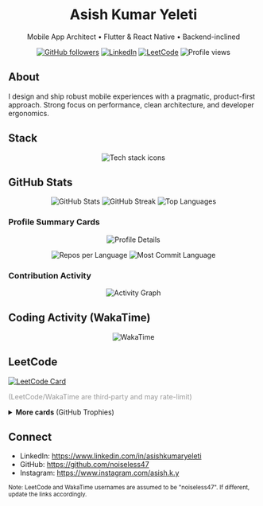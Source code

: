 <h1 align="center">Asish Kumar Yeleti</h1>
<p align="center">Mobile App Architect • Flutter & React Native • Backend-inclined</p>

<p align="center">
  <a href="https://github.com/noiseless47?tab=followers"><img alt="GitHub followers" src="https://img.shields.io/github/followers/noiseless47?style=flat&logo=github&label=Followers&labelColor=0D1117&color=0D1117&logoColor=white"></a>
  <a href="https://www.linkedin.com/in/asishkumaryeleti"><img alt="LinkedIn" src="https://img.shields.io/badge/LinkedIn-0A66C2?style=flat&logo=linkedin&logoColor=white"></a>
  <a href="https://leetcode.com/u/noiseless47/"><img alt="LeetCode" src="https://img.shields.io/badge/LeetCode-ffa116?style=flat&logo=leetcode&logoColor=white"></a>
  <img alt="Profile views" src="https://komarev.com/ghpvc/?username=noiseless47&label=Views&color=0D1117&labelColor=0D1117&style=flat&abbreviated=true"/>
  
</p>

## About

I design and ship robust mobile experiences with a pragmatic, product-first approach. Strong focus on performance, clean architecture, and developer ergonomics.

## Stack

<p align="center">
  <img src="https://skillicons.dev/icons?i=flutter,dart,react,ts,nodejs,firebase,aws,androidstudio,figma&theme=dark" alt="Tech stack icons" />
</p>

## GitHub Stats

<div align="center">

<picture>
  <source media="(prefers-color-scheme: dark)" srcset="https://github-readme-stats.vercel.app/api?username=noiseless47&show_icons=true&theme=github_dark&hide_border=true&bg_color=0d1117&title_color=58a6ff&text_color=c9d1d9&icon_color=58a6ff">
  <img alt="GitHub Stats" src="https://github-readme-stats.vercel.app/api?username=noiseless47&show_icons=true&theme=default&hide_border=true&bg_color=ffffff&title_color=2f80ed&text_color=333&icon_color=2f80ed">
</picture>

<picture>
  <source media="(prefers-color-scheme: dark)" srcset="https://streak-stats.demolab.com?user=noiseless47&theme=github-dark-blue&hide_border=true&background=0d1117&stroke=30363d&ring=58a6ff&fire=58a6ff&currStreakLabel=c9d1d9&currStreakNum=58a6ff&sideLabels=c9d1d9&sideNums=58a6ff&dates=8b949e">
  <img alt="GitHub Streak" src="https://streak-stats.demolab.com?user=noiseless47&theme=default&hide_border=true&background=ffffff&stroke=e1e4e8&ring=2f80ed&fire=2f80ed&currStreakLabel=333&currStreakNum=2f80ed&sideLabels=333&sideNums=2f80ed&dates=666">
</picture>

<picture>
  <source media="(prefers-color-scheme: dark)" srcset="https://github-readme-stats.vercel.app/api/top-langs/?username=noiseless47&layout=compact&theme=github_dark&hide_border=true&bg_color=0d1117&title_color=58a6ff&text_color=c9d1d9&langs_count=8&card_width=445">
  <img alt="Top Languages" src="https://github-readme-stats.vercel.app/api/top-langs/?username=noiseless47&layout=compact&theme=default&hide_border=true&bg_color=ffffff&title_color=2f80ed&text_color=333&langs_count=8&card_width=445">
</picture>

</div>

### Profile Summary Cards

<div align="center">

<picture>
  <source media="(prefers-color-scheme: dark)" srcset="https://github-profile-summary-cards.vercel.app/api/cards/profile-details?username=noiseless47&theme=github_dark">
  <img src="https://github-profile-summary-cards.vercel.app/api/cards/profile-details?username=noiseless47&theme=default" alt="Profile Details"/>
</picture>

<p>
  <picture>
    <source media="(prefers-color-scheme: dark)" srcset="https://github-profile-summary-cards.vercel.app/api/cards/repos-per-language?username=noiseless47&theme=github_dark">
    <img src="https://github-profile-summary-cards.vercel.app/api/cards/repos-per-language?username=noiseless47&theme=default" alt="Repos per Language"/>
  </picture>
  <picture>
    <source media="(prefers-color-scheme: dark)" srcset="https://github-profile-summary-cards.vercel.app/api/cards/most-commit-language?username=noiseless47&theme=github_dark">
    <img src="https://github-profile-summary-cards.vercel.app/api/cards/most-commit-language?username=noiseless47&theme=default" alt="Most Commit Language"/>
  </picture>
</p>

</div>

### Contribution Activity

<div align="center">

<picture>
  <source media="(prefers-color-scheme: dark)" srcset="https://github-readme-activity-graph.vercel.app/graph?username=noiseless47&bg_color=0d1117&color=58a6ff&line=1f6feb&point=58a6ff&area=true&area_color=1f6feb&hide_border=true&custom_title=Contribution%20Graph">
  <img src="https://github-readme-activity-graph.vercel.app/graph?username=noiseless47&bg_color=ffffff&color=2f80ed&line=2f80ed&point=2f80ed&area=true&area_color=e3f2fd&hide_border=true&custom_title=Contribution%20Graph" alt="Activity Graph"/>
</picture>

</div>

## Coding Activity (WakaTime)

<div align="center">

<picture>
  <source media="(prefers-color-scheme: dark)" srcset="https://github-readme-stats.vercel.app/api/wakatime?username=noiseless47&layout=compact&range=last_7_days&theme=github_dark&hide_border=true&bg_color=0d1117&title_color=58a6ff&text_color=c9d1d9">
  <img alt="WakaTime" src="https://github-readme-stats.vercel.app/api/wakatime?username=noiseless47&layout=compact&range=last_7_days&theme=default&hide_border=true&bg_color=ffffff&title_color=2f80ed&text_color=333"/>
</picture>

</div>

## LeetCode

<p>
  <a href="https://leetcode.com/u/noiseless47/">
    <img alt="LeetCode Card" src="https://leetcard.jacoblin.cool/noiseless47?theme=dark&ext=contest&radius=10&border=0&bg=00000000" />
  </a>
</p>

<p>
  <span style="color:#999">(LeetCode/WakaTime are third‑party and may rate-limit)</span>
</p>

<details>
  <summary><b>More cards</b> (GitHub Trophies)</summary>
  <br/>
  <p align="center">
    <img src="https://github-profile-trophy.vercel.app/?username=noiseless47&theme=onedark&no-bg=true&no-frame=true&margin-w=10&margin-h=10" alt="GitHub Trophies"/>
  </p>
</details>

## Connect

- LinkedIn: https://www.linkedin.com/in/asishkumaryeleti
- GitHub: https://github.com/noiseless47
- Instagram: https://www.instagram.com/asish.k.y

<sub>Note: LeetCode and WakaTime usernames are assumed to be "noiseless47". If different, update the links accordingly.</sub>
